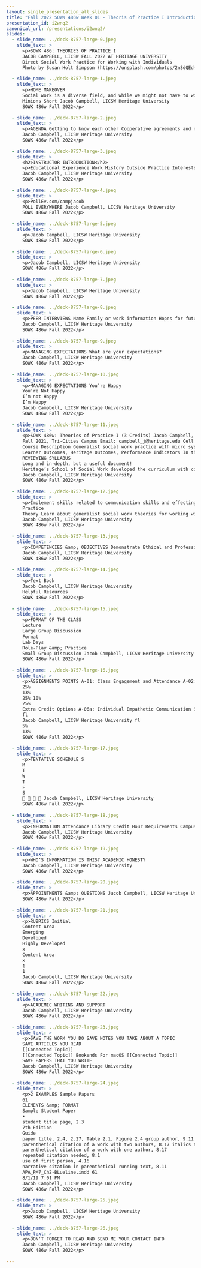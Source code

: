 ```yaml
---
layout: single_presentation_all_slides
title: "Fall 2022 SOWK 486w Week 01 - Theoris of Practice I Introduction"
presentation_id: i2wnq2
canonical_url: /presentations/i2wnq2/
slides:
  - slide_name: ../deck-8757-large-0.jpeg
    slide_text: >
      <p>SOWK 486: THEORIES OF PRACTICE I
      JACOB CAMPBELL, LICSW FALL 2022 AT HERITAGE UNIVERSITY
      Direct Social Work Practice for Working with Individuals
      Photo by Susan Holt Simpson (https://unsplash.com/photos/2nSdQEd-Exc )</p>
      
  - slide_name: ../deck-8757-large-1.jpeg
    slide_text: >
      <p>HOME MAKEOVER
      Social work is a diverse field, and while we might not have to work with criminal masterminds like Gru, it’s my hope that this course will give us the skills to follow up with clients of all types.
      Minions Short Jacob Campbell, LICSW Heritage University
      SOWK 486w Fall 2022</p>
      
  - slide_name: ../deck-8757-large-2.jpeg
    slide_text: >
      <p>AGENDA Getting to know each other Cooperative agreements and norms The look and feel of this learning environment Academic writing
      Jacob Campbell, LICSW Heritage University
      SOWK 486w Fall 2022</p>
      
  - slide_name: ../deck-8757-large-3.jpeg
    slide_text: >
      <h2>INSTRUCTOR INTRODUCTION</h2>
      <p>Educational Experience Work History Outside Practice Interests CALL ME JACOB He, Him, His
      Jacob Campbell, LICSW Heritage University
      SOWK 486w Fall 2022</p>
      
  - slide_name: ../deck-8757-large-4.jpeg
    slide_text: >
      <p>PollEv.com/campjacob
      POLL EVERYWHERE Jacob Campbell, LICSW Heritage University
      SOWK 486w Fall 2022</p>
      
  - slide_name: ../deck-8757-large-5.jpeg
    slide_text: >
      <p>Jacob Campbell, LICSW Heritage University
      SOWK 486w Fall 2022</p>
      
  - slide_name: ../deck-8757-large-6.jpeg
    slide_text: >
      <p>Jacob Campbell, LICSW Heritage University
      SOWK 486w Fall 2022</p>
      
  - slide_name: ../deck-8757-large-7.jpeg
    slide_text: >
      <p>Jacob Campbell, LICSW Heritage University
      SOWK 486w Fall 2022</p>
      
  - slide_name: ../deck-8757-large-8.jpeg
    slide_text: >
      <p>PEER INTERVIEWS Name Family or work information Hopes for future career Secret talent, hobby, or interesting fact
      Jacob Campbell, LICSW Heritage University
      SOWK 486w Fall 2022</p>
      
  - slide_name: ../deck-8757-large-9.jpeg
    slide_text: >
      <p>MANAGING EXPECTATIONS What are your expectations?
      Jacob Campbell, LICSW Heritage University
      SOWK 486w Fall 2022</p>
      
  - slide_name: ../deck-8757-large-10.jpeg
    slide_text: >
      <p>MANAGING EXPECTATIONS You’re Happy
      You’re Not Happy
      I’m not Happy
      I’m Happy
      Jacob Campbell, LICSW Heritage University
      SOWK 486w Fall 2022</p>
      
  - slide_name: ../deck-8757-large-11.jpeg
    slide_text: >
      <p>SOWK 486w: Theories of Practice I (3 Credits) Jacob Campbell, LICSW Office Hours: By arrangement Office: N/A Location: SWL 114
      Fall 2021, Tri-Cities Campus Email: campbell_j@heritage.edu Cell Phone: (509) 392-1056 Time: Wednesday’s 5:30 to 8:15 PM
      Course Description Generalist social work practice with micro systems. Knowledge and methods to bring about planned change with individuals and client-identified family systems practice in interpersonal skills. Offered Fall semester. Limited to majors Prerequisite(s): limited to majors or permission of program chair.
      Learner Outcomes, Heritage Outcomes, Performance Indicators In the Educational Policy and Accreditation Standards, the Council on Social Work Education (CSWE, 2015) defines competence as “the ability to integrate and apply social work knowledge, values, and skills to practice situations in a purposeful, intentional, and professional manner to promote human and community well-being” (p. 6). Competence is “informed by knowledge, values, skills, and cognitive and affective processes that include the social worker’s critical thinking, affective reactions, and exercise of judgment in regard to unique practice situations” (p. 6). The nine competencies identified in the 2015 EPAS are: 1. Demonstrate Ethical and Professional Behavior 2. Engage Diversity and Difference in Practice 3. Advance Human Rights and Social, Economic, and Environmental Justice 4. Engage in Practice-informed Research and Research-informed Practice 5. Engage in Policy Practice 6. Engage with Individuals, Families, Groups, Organizations, and Communities 7. Assess Individuals, Families, Groups, Organizations, and Communities 8. Intervene with Individuals, Families, Groups, Organizations, and Communities 9. Evaluate Practice with Individuals, Families, Groups, Organizations, and Communities
      REVIEWING SYLLABUS
      Long and in-depth, but a useful document!
      Heritage’s School of Social Work developed the curriculum with competencies as outcomes. Each core course allows students to demonstrate specific competencies through a key assignment. The content of the course also introduces and develops related competencies and behaviors. Upon successful completion of this course, students can demonstrate achievement of the competencies listed below. In addition, the key assignments in each course relate to the university’s student learning outcomes.
      Jacob Campbell, LICSW Heritage University
      SOWK 486w Fall 2022</p>
      
  - slide_name: ../deck-8757-large-12.jpeg
    slide_text: >
      <p>Implement skills related to communication skills and effecting change.
      Practice
      Theory Learn about generalist social work theories for working with individuals.
      Jacob Campbell, LICSW Heritage University
      SOWK 486w Fall 2022</p>
      
  - slide_name: ../deck-8757-large-13.jpeg
    slide_text: >
      <p>COMPETENCIES &amp; OBJECTIVES Demonstrate Ethical and Professional Behavior Advance Human Rights and Social, Racial, Economic, and Environmental Justice Engage Anti-Racism, Diversity, Equity, and Inclusion (ADEI) in Practice Engage in Practice-Informed Research and Research-Informed Practice Engage in Policy Practice Engage with Individuals, Families, Groups, Organizations, and Communities Assess Individuals, Families, Groups, Organizations, and Communities Intervene with Individuals, Families, Groups, Organizations, and Communities Evaluate Practice with Individuals, Families, Groups, Organizations, and Communities
      Jacob Campbell, LICSW Heritage University
      SOWK 486w Fall 2022</p>
      
  - slide_name: ../deck-8757-large-14.jpeg
    slide_text: >
      <p>Text Book
      Jacob Campbell, LICSW Heritage University
      Helpful Resources
      SOWK 486w Fall 2022</p>
      
  - slide_name: ../deck-8757-large-15.jpeg
    slide_text: >
      <p>FORMAT OF THE CLASS
      Lecture
      Large Group Discussion
      Format
      Lab Days
      Role-Play &amp; Practice
      Small Group Discussion Jacob Campbell, LICSW Heritage University
      SOWK 486w Fall 2022</p>
      
  - slide_name: ../deck-8757-large-16.jpeg
    slide_text: >
      <p>ASSIGNMENTS POINTS A-01: Class Engagement and Attendance A-02: Chapter Reading Quizzes A-03: Theory and Practice Integrative Paper A-04a: Interviewing Skills Video Role-Play A-04b: Interviewing Skills Re ective Paper
      25%
      13%
      25% 10%
      25%
      Extra Credit Options A-06a: Individual Empathetic Communication Self-Evaluation Re ective Paper A-06b: Evidence-Based Practice for Assessments or Generalist Practice
      fl
      Jacob Campbell, LICSW Heritage University fl
      5%
      13%
      SOWK 486w Fall 2022</p>
      
  - slide_name: ../deck-8757-large-17.jpeg
    slide_text: >
      <p>TENTATIVE SCHEDULE S
      M
      T
      W
      T
      F
      S
      🤩 🤩 🤩 🤩 Jacob Campbell, LICSW Heritage University
      SOWK 486w Fall 2022</p>
      
  - slide_name: ../deck-8757-large-18.jpeg
    slide_text: >
      <p>INFORMATION Attendance Library Credit Hour Requirements Campus Security &amp; Safety Accommodation Policy
      Jacob Campbell, LICSW Heritage University
      SOWK 486w Fall 2022</p>
      
  - slide_name: ../deck-8757-large-19.jpeg
    slide_text: >
      <p>WHO’S INFORMATION IS THIS? ACADEMIC HONESTY
      Jacob Campbell, LICSW Heritage University
      SOWK 486w Fall 2022</p>
      
  - slide_name: ../deck-8757-large-20.jpeg
    slide_text: >
      <p>APPOINTMENTS &amp; QUESTIONS Jacob Campbell, LICSW Heritage University
      SOWK 486w Fall 2022</p>
      
  - slide_name: ../deck-8757-large-21.jpeg
    slide_text: >
      <p>RUBRICS Initial
      Content Area
      Emerging
      Developed
      Highly Developed
      x
      Content Area
      x
      1
      1
      Jacob Campbell, LICSW Heritage University
      SOWK 486w Fall 2022</p>
      
  - slide_name: ../deck-8757-large-22.jpeg
    slide_text: >
      <p>ACADEMIC WRITING AND SUPPORT
      Jacob Campbell, LICSW Heritage University
      SOWK 486w Fall 2022</p>
      
  - slide_name: ../deck-8757-large-23.jpeg
    slide_text: >
      <p>SAVE THE WORK YOU DO SAVE NOTES YOU TAKE ABOUT A TOPIC
      SAVE ARTICLES YOU READ
      [[Connected Topic]]
      [[Connected Topic]] Bookends For macOS [[Connected Topic]]
      SAVE PAPERS THAT YOU WRITE
      Jacob Campbell, LICSW Heritage University
      SOWK 486w Fall 2022</p>
      
  - slide_name: ../deck-8757-large-24.jpeg
    slide_text: >
      <p>2 EXAMPLES Sample Papers
      61
      ELEMENTS &amp; FORMAT
      Sample Student Paper
      •
      student title page, 2.3
      7th Edition
      Guide
      paper title, 2.4, 2.27, Table 2.1, Figure 2.4 group author, 9.11
      parenthetical citation of a work with two authors, 8.17 italics to highlight a key term, 6.22
      parenthetical citation of a work with one author, 8.17
      repeated citation needed, 8.1
      use of first person, 4.16
      narrative citation in parenthetical running text, 8.11
      APA_PM7_Ch2-BLueline.indd 61
      8/1/19 7:01 PM
      Jacob Campbell, LICSW Heritage University
      SOWK 486w Fall 2022</p>
      
  - slide_name: ../deck-8757-large-25.jpeg
    slide_text: >
      <p>Jacob Campbell, LICSW Heritage University
      SOWK 486w Fall 2022</p>
      
  - slide_name: ../deck-8757-large-26.jpeg
    slide_text: >
      <p>DON’T FORGET TO READ AND SEND ME YOUR CONTACT INFO
      Jacob Campbell, LICSW Heritage University
      SOWK 486w Fall 2022</p>
      
---
```


